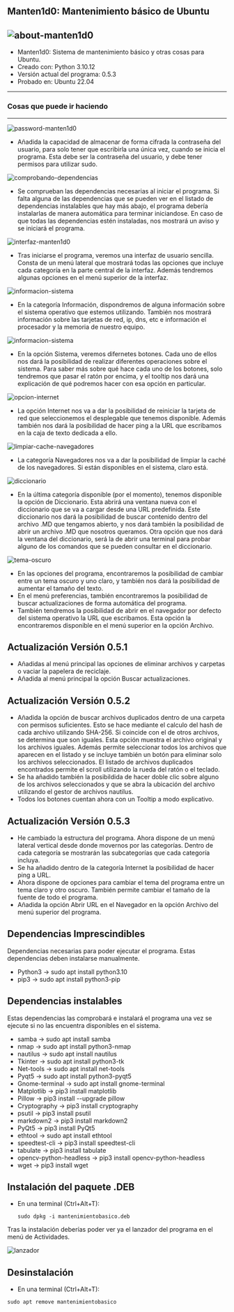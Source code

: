 ## Manten1d0: Mantenimiento básico de Ubuntu
![about-manten1d0](https://github.com/sapoclay/manten1d0/assets/6242827/d05e63db-ec27-4448-8ab9-5394d018b893)
------------------------------------------------------------------
* Manten1d0: Sistema de mantenimiento básico y otras cosas para Ubuntu. 
* Creado con: Python 3.10.12
* Versión actual del programa: 0.5.3
* Probado en: Ubuntu 22.04
------------------------------------------------------------------
### Cosas que puede ir haciendo 
------------------------------------------------------------------
![password-manten1d0](https://github.com/sapoclay/manten1d0/assets/6242827/c45a7157-1cf4-42bc-86da-54db4e03c69e)

- Añadida la capacidad de almacenar de forma cifrada la contraseña del usuario, para solo tener que escribirla una única vez, cuando se inicia el programa. Esta debe ser la contraseña del usuario, y debe tener permisos para utilizar sudo.

![comprobando-dependencias](https://github.com/sapoclay/manten1d0/assets/6242827/f8f7487e-7973-4741-ac72-90734b35a9c4)

- Se comprueban las dependencias necesarias al iniciar el programa. Si falta alguna de las dependencias que se pueden ver en el listado de dependencias instalables que hay más abajo, el programa debería instalarlas de manera automática para terminar iniciandose. En caso de que todas las dependencias estén instaladas, nos mostrará un aviso y se iniciará el programa.

![interfaz-manten1d0](https://github.com/sapoclay/manten1d0/assets/6242827/1ba8b27c-d0fa-492e-85a6-282bde3828c0)

- Tras iniciarse el programa, veremos una interfaz de usuario sencilla. Consta de un menú lateral que mostrará todas las opciones que incluye cada categoría en la parte central de la interfaz. Además tendremos algunas opciones en el menú superior de la interfaz.
  
![informacion-sistema](https://github.com/sapoclay/manten1d0/assets/6242827/417f2df7-cd5f-47f3-83df-81dbacb9b45d)

- En la categoría Información, dispondremos de alguna información sobre el sistema operativo que estemos utilizando. También nos mostrará información sobre las tarjetas de red, ip, dns, etc e información el procesador y la memoria de nuestro equipo.
  
![informacion-sistema](https://github.com/sapoclay/manten1d0/assets/6242827/c7afc46b-bca6-44bd-a973-de907a983f02)

- En la opción Sistema, veremos difernetes botones. Cada uno de ellos nos dará la posibilidad de realizar diferentes operaciones sobre el sistema. Para saber más sobre qué hace cada uno de los botones, solo tendremos que pasar el ratón por encima, y el tooltip nos dará una explicación de qué podremos hacer con esa opción en particular.
  
![opcion-internet](https://github.com/sapoclay/manten1d0/assets/6242827/ba3f444c-ac31-4312-8409-23bc3cd18f15)

- La opción Internet nos va a dar la posibilidad de reiniciar la tarjeta de red que seleccionemos el desplegable que tenemos disponible. Además también nos dará la posibilidad de hacer ping a la URL que escribamos en la caja de texto dedicada a ello.
  
![limpiar-cache-navegadores](https://github.com/sapoclay/manten1d0/assets/6242827/09945015-7160-4dc0-97e3-3bfee1df548c)

- La categoría Navegadores nos va a dar la posibilidad de limpiar la caché de los navegadores. Si están disponibles en el sistema, claro está.
  
![diccionario](https://github.com/sapoclay/manten1d0/assets/6242827/8f41ebb9-9250-49f9-807e-545cb1f86eda)

- En la última categoría disponible (por el momento), tenemos disponible la opción de Diccionario. Esta abrirá una ventana nueva con el diccionario que se va a cargar desde una URL predefinida. Este diccionario nos dará la posibilidad de buscar contenido dentro del archivo .MD que tengamos abierto, y nos dará también la posibilidad de abrir un archivo .MD que nosotros queramos. Otra opción que nos dará la ventana del diccionario, será la de abrir una terminal para probar alguno de los comandos que se pueden consultar en el diccionario.
  
![tema-oscuro](https://github.com/sapoclay/manten1d0/assets/6242827/9cf5c903-c237-4a53-a5ba-5203e0a02236)

- En las opciones del programa, encontraremos la posibilidad de cambiar entre un tema oscuro y uno claro, y también nos dará la posibilidad de aumentar el tamaño del texto.
- En el menú preferencias, también encontraremos la posibilidad de buscar actualizaciones de forma automática del programa.
- También tendremos la posibilidad de abrir en el navegador por defecto del sistema operativo la URL que escribamos. Esta opción la encontraremos disponible en el menú superior en la opción Archivo.

## Actualización Versión 0.5.1

- Añadidas al menú principal las opciones de eliminar archivos y carpetas o vaciar la papelera de reciclaje.
- Añadida al menú principal la opción Buscar actualizaciones.

## Actualización Versión 0.5.2

- Añadida la opción de buscar archivos duplicados dentro de una carpeta con permisos suficientes. Esto se hace mediante el calculo del hash de cada archivo utilizando SHA-256. Si coincide con el de otros archivos, se determina que son iguales. Esta opción muestra el archivo original y los archivos iguales. Además permite seleccionar todos los archivos que aparecen en el listado y se incluye también un botón para eliminar solo los archivos seleccionados. El listado de archivos duplicados encontrados permite el scroll utilizando la rueda del ratón o el teclado.
- Se ha añadido también la posibildida de hacer doble clic sobre alguno de los archivos seleccionados y que se abra la ubicación del archivo utilizando el gestor de archivos nautilus.
- Todos los botones cuentan ahora con un Tooltip a modo explicativo.
  
## Actualización Versión 0.5.3

- He cambiado la estructura del programa. Ahora dispone de un menú lateral vertical desde donde movernos por las categorías. Dentro de cada categoría se mostrarán las subcategorías que cada categoría incluya.
- Se ha añadido dentro de la categoría Internet la posibilidad de hacer ping a URL.
- Ahora dispone de opciones para cambiar el tema del programa entre un tema claro y otro oscuro. También permite cambiar el tamaño de la fuente de todo el programa.
- Añadida la opción Abrir URL en el Navegador en la opción Archivo del menú superior del programa.
  
## Dependencias Imprescindibles 

Dependencias necesarias para poder ejecutar el programa. Estas dependencias deben instalarse manualmente.

- Python3 -> sudo apt install python3.10
- pip3 -> sudo apt install python3-pip

## Dependencias instalables

Estas dependencias las comprobará e instalará el programa una vez se ejecute si no las encuentra disponibles en el sistema.

- samba -> sudo apt install samba
- nmap -> sudo apt install python3-nmap
- nautilus -> sudo apt install nautilus
- Tkinter -> sudo apt install python3-tk
- Net-tools -> sudo apt install net-tools
- Pyqt5 -> sudo apt install python3-pyqt5
- Gnome-terminal -> sudo apt install gnome-terminal
- Matplotlib -> pip3 install matplotlib
- Pillow -> pip3 install --upgrade pillow
- Cryptography -> pip3 install cryptography
- psutil -> pip3 install psutil 
- markdown2 -> pip3 install markdown2
- PyQt5 -> pip3 install PyQt5
- ethtool -> sudo apt install ethtool
- speedtest-cli -> pip3 install speedtest-cli
- tabulate -> pip3 install tabulate
- opencv-python-headless -> pip3 install opencv-python-headless
- wget -> pip3 install wget


## Instalación del paquete .DEB

- En una terminal (Ctrl+Alt+T):

  ``` sudo dpkg -i mantenimientobasico.deb ```

Tras la instalación deberías poder ver ya el lanzador del programa en el menú de Actividades.

![lanzador](https://github.com/sapoclay/mantenimiento-sistema-basico/assets/6242827/1b0a026c-5cd9-4bc1-aca0-f9e2787d9d27)

## Desinstalación

- En una terminal (Ctrl+Alt+T):

``` sudo apt remove mantenimientobasico ```

